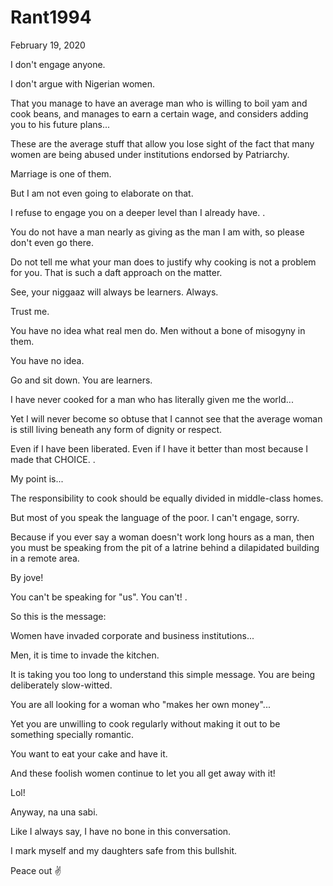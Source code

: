 # Rant1994


February 19, 2020

I don't engage anyone.

I don't argue with Nigerian women.

That you manage to have an average man who is willing to boil yam and cook beans, and manages to earn a certain wage, and considers adding you to his future plans...

These are the average stuff that allow you lose sight of the fact that many women are being abused under institutions endorsed by Patriarchy. 

Marriage is one of them.

But I am not even going to elaborate on that.

I refuse to engage you on a deeper level than I already have.
.

You do not have a man nearly as giving as the man I am with, so please don't even go there.

Do not tell me what your man does to justify why cooking is not a problem for you. That is such a daft approach on the matter.

See, your niggaaz will always be learners. Always.

Trust me.

You have no idea what real men do. Men without a bone of misogyny in them.

You have no idea.

Go and sit down. You are learners.

I have never cooked for a man who has literally given me the world...  

Yet I will never become so obtuse that I cannot see that the average woman is still living beneath any form of dignity or respect. 

Even if I have been liberated. Even if I have it better than most because I made that CHOICE. 
.

My point is...

The responsibility to cook should be equally divided in middle-class homes.

But most of you speak the language of the poor. I can't engage, sorry.

Because if you ever say a woman doesn't work long hours as a man, then you must be speaking from the pit of a latrine behind a dilapidated building in a remote area.

By jove!

You can't be speaking for "us". You can't!
.

So this is the message:

Women have invaded corporate and business institutions...

Men, it is time to invade the kitchen.

It is taking you too long to understand this simple message. You are being deliberately slow-witted.

You are all looking for a woman who "makes her own money"...

Yet you are unwilling to cook regularly without making it out to be something specially romantic.

You want to eat your cake and have it.

And these foolish women continue to let you all get away with it!

Lol!

Anyway, na una sabi.

Like I always say, I have no bone in this conversation.

I mark myself and my daughters safe from this bullshit.

Peace out ✌